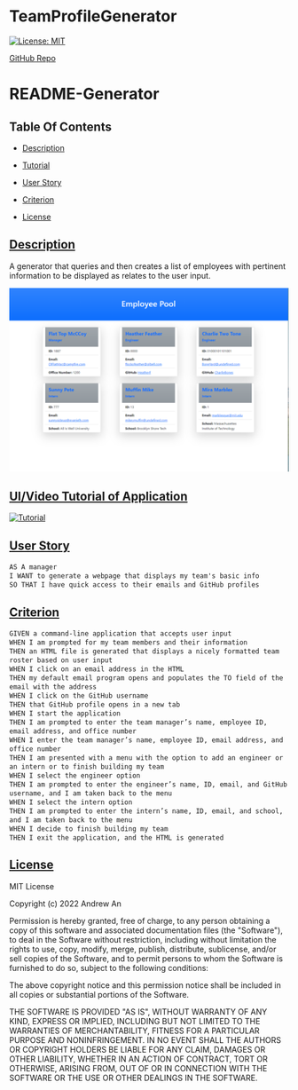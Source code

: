 # TeamProfileGenerator

[![License: MIT](https://img.shields.io/badge/License-MIT-red.svg)](https://opensource.org/licenses/MIT)

[GitHub Repo](https://github.com/AndyAn7/TeamProfileGenerator)
# README-Generator
## Table Of Contents
- [Description](#description)

- [Tutorial](#tutorial)

- [User Story](#user)

- [Criterion](#crit)

- [License](#license)

## [Description](#description)
<a name="description"></a>
A generator that queries and then creates a list of employees with pertinent information to be displayed as relates to the user input.

![image](https://github.com/AndyAn7/TeamProfileGenerator/blob/main/images/SS.png?raw=true)

## [UI/Video Tutorial of Application](#tutorial)
<a name="tutorial"></a>
[![Tutorial](urloflocationinrepo)](urlofvideo)

## [User Story](#user)
<a name="user"></a>

```
AS A manager
I WANT to generate a webpage that displays my team's basic info
SO THAT I have quick access to their emails and GitHub profiles

```

## [Criterion](#crit)
<a name="crit"></a>

```
GIVEN a command-line application that accepts user input
WHEN I am prompted for my team members and their information
THEN an HTML file is generated that displays a nicely formatted team roster based on user input
WHEN I click on an email address in the HTML
THEN my default email program opens and populates the TO field of the email with the address
WHEN I click on the GitHub username
THEN that GitHub profile opens in a new tab
WHEN I start the application
THEN I am prompted to enter the team manager’s name, employee ID, email address, and office number
WHEN I enter the team manager’s name, employee ID, email address, and office number
THEN I am presented with a menu with the option to add an engineer or an intern or to finish building my team
WHEN I select the engineer option
THEN I am prompted to enter the engineer’s name, ID, email, and GitHub username, and I am taken back to the menu
WHEN I select the intern option
THEN I am prompted to enter the intern’s name, ID, email, and school, and I am taken back to the menu
WHEN I decide to finish building my team
THEN I exit the application, and the HTML is generated

```

## [License](#license)
<a name="license"></a>
MIT License

Copyright (c) 2022 Andrew An

Permission is hereby granted, free of charge, to any person obtaining a copy
of this software and associated documentation files (the "Software"), to deal
in the Software without restriction, including without limitation the rights
to use, copy, modify, merge, publish, distribute, sublicense, and/or sell
copies of the Software, and to permit persons to whom the Software is
furnished to do so, subject to the following conditions:

The above copyright notice and this permission notice shall be included in all
copies or substantial portions of the Software.

THE SOFTWARE IS PROVIDED "AS IS", WITHOUT WARRANTY OF ANY KIND, EXPRESS OR
IMPLIED, INCLUDING BUT NOT LIMITED TO THE WARRANTIES OF MERCHANTABILITY,
FITNESS FOR A PARTICULAR PURPOSE AND NONINFRINGEMENT. IN NO EVENT SHALL THE
AUTHORS OR COPYRIGHT HOLDERS BE LIABLE FOR ANY CLAIM, DAMAGES OR OTHER
LIABILITY, WHETHER IN AN ACTION OF CONTRACT, TORT OR OTHERWISE, ARISING FROM,
OUT OF OR IN CONNECTION WITH THE SOFTWARE OR THE USE OR OTHER DEALINGS IN THE
SOFTWARE.